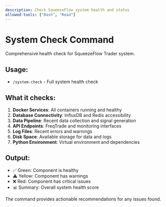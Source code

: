 ```yaml
---
description: Check SqueezeFlow system health and status
allowed-tools: ["Bash", "Read"]
---
```


# System Check Command

Comprehensive health check for SqueezeFlow Trader system.

## Usage:
- `/system-check` - Full system health check

## What it checks:
1. **Docker Services**: All containers running and healthy
2. **Database Connectivity**: InfluxDB and Redis accessibility
3. **Data Pipeline**: Recent data collection and signal generation
4. **API Endpoints**: FreqTrade and monitoring interfaces
5. **Log Files**: Recent errors and warnings
6. **Disk Space**: Available storage for data and logs
7. **Python Environment**: Virtual environment and dependencies

## Output:
- ✅ Green: Component is healthy
- ⚠️  Yellow: Component has warnings
- ❌ Red: Component has critical issues
- 📊 Summary: Overall system health score

The command provides actionable recommendations for any issues found.